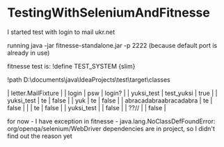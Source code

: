 # TestingWithSeleniumAndFitnesse
I started test with login to mail ukr.net

running java -jar fitnesse-standalone.jar -p 2222 (because default port is already in use)



fitnesse test is:
!define TEST_SYSTEM {slim}
 
!path D:\documents\java\IdeaProjects\test\target\classes
 
| letter.MailFixture |
| login | psw | login? |
| yuksi_test | test_yuksi | true |
| yuksi_test | te | false |
| yuk | te | false |
| abracadabraabracadabra | te | false |
|  | te | false |
| yuksi_test |  | false |
| ??// |  | false |

for now - I have exception in fitnesse - java.lang.NoClassDefFoundError: org/openqa/selenium/WebDriver
dependencies are in project, so I didn't find out the reason yet
